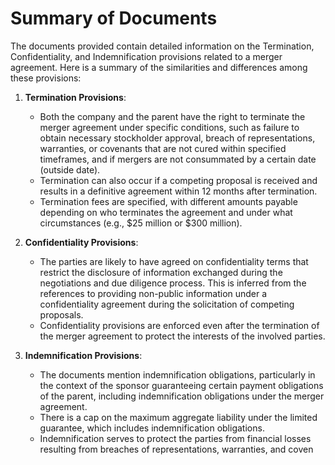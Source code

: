# Summary of Documents

The documents provided contain detailed information on the Termination, Confidentiality, and Indemnification provisions related to a merger agreement. Here is a summary of the similarities and differences among these provisions:

1. **Termination Provisions**:
   - Both the company and the parent have the right to terminate the merger agreement under specific conditions, such as failure to obtain necessary stockholder approval, breach of representations, warranties, or covenants that are not cured within specified timeframes, and if mergers are not consummated by a certain date (outside date).
   - Termination can also occur if a competing proposal is received and results in a definitive agreement within 12 months after termination.
   - Termination fees are specified, with different amounts payable depending on who terminates the agreement and under what circumstances (e.g., $25 million or $300 million).

2. **Confidentiality Provisions**:
   - The parties are likely to have agreed on confidentiality terms that restrict the disclosure of information exchanged during the negotiations and due diligence process. This is inferred from the references to providing non-public information under a confidentiality agreement during the solicitation of competing proposals.
   - Confidentiality provisions are enforced even after the termination of the merger agreement to protect the interests of the involved parties.

3. **Indemnification Provisions**:
   - The documents mention indemnification obligations, particularly in the context of the sponsor guaranteeing certain payment obligations of the parent, including indemnification obligations under the merger agreement.
   - There is a cap on the maximum aggregate liability under the limited guarantee, which includes indemnification obligations.
   - Indemnification serves to protect the parties from financial losses resulting from breaches of representations, warranties, and coven